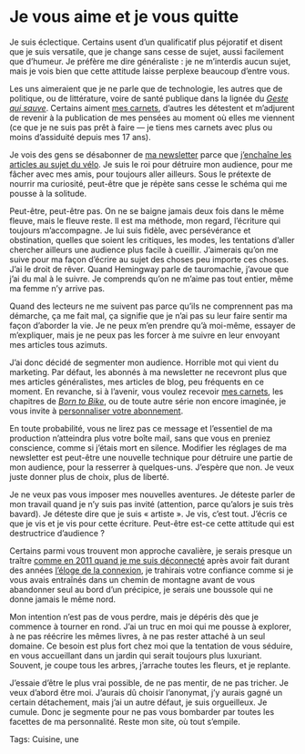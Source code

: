 # Je vous aime et je vous quitte

Je suis éclectique. Certains usent d’un qualificatif plus péjoratif et disent que je suis versatile, que je change sans cesse de sujet, aussi facilement que d’humeur. Je préfère me dire généraliste : je ne m’interdis aucun sujet, mais je vois bien que cette attitude laisse perplexe beaucoup d’entre vous.

Les uns aimeraient que je ne parle que de technologie, les autres que de politique, ou de littérature, voire de santé publique dans la lignée du [*Geste qui sauve*](https://tcrouzet.com/le-geste-qui-sauve/). Certains aiment [mes carnets](https://tcrouzet.com/carnets/), d’autres les détestent et m’adjurent de revenir à la publication de mes pensées au moment où elles me viennent (ce que je ne suis pas prêt à faire — je tiens mes carnets avec plus ou moins d’assiduité depuis mes 17 ans).

Je vois des gens se désabonner de [ma newsletter](https://tcrouzet.com/abonnement-par-mail/) parce que [j’enchaîne les articles au sujet du vélo](https://tcrouzet.com/borntobike/). Je suis le roi pour détruire mon audience, pour me fâcher avec mes amis, pour toujours aller ailleurs. Sous le prétexte de nourrir ma curiosité, peut-être que je répète sans cesse le schéma qui me pousse à la solitude.

Peut-être, peut-être pas. On ne se baigne jamais deux fois dans le même fleuve, mais le fleuve reste. Il est ma méthode, mon regard, l’écriture qui toujours m’accompagne. Je lui suis fidèle, avec persévérance et obstination, quelles que soient les critiques, les modes, les tentations d’aller chercher ailleurs une audience plus facile à cueillir. J’aimerais qu’on me suive pour ma façon d’écrire au sujet des choses peu importe ces choses. J’ai le droit de rêver. Quand Hemingway parle de tauromachie, j’avoue que j’ai du mal à le suivre. Je comprends qu’on ne m’aime pas tout entier, même ma femme n’y arrive pas.

Quand des lecteurs ne me suivent pas parce qu’ils ne comprennent pas ma démarche, ça me fait mal, ça signifie que je n’ai pas su leur faire sentir ma façon d’aborder la vie. Je ne peux m’en prendre qu’à moi-même, essayer de m’expliquer, mais je ne peux pas les forcer à me suivre en leur envoyant mes articles tous azimuts.

J’ai donc décidé de segmenter mon audience. Horrible mot qui vient du marketing. Par défaut, les abonnés à ma newsletter ne recevront plus que mes articles généralistes, mes articles de blog, peu fréquents en ce moment. En revanche, si à l’avenir, vous voulez recevoir [mes carnets](https://tcrouzet.com/carnets/), les chapitres de [*Born to Bike*](https://tcrouzet.com/borntobike/), ou de toute autre série non encore imaginée, je vous invite à [personnaliser votre abonnement](https://tcrouzet.us3.list-manage.com/subscribe?u=4346e7140965015f0594fffcd&id=f8567ebe86).

En toute probabilité, vous ne lirez pas ce message et l’essentiel de ma production n’atteindra plus votre boîte mail, sans que vous en preniez conscience, comme si j’étais mort en silence. Modifier les réglages de ma newsletter est peut-être une nouvelle technique pour détruire une partie de mon audience, pour la resserrer à quelques-uns. J’espère que non. Je veux juste donner plus de choix, plus de liberté.

Je ne veux pas vous imposer mes nouvelles aventures. Je déteste parler de mon travail quand je n’y suis pas invité (attention, parce qu’alors je suis très bavard). Je déteste dire que je suis « artiste ». Je vis, c’est tout. J’écris ce que je vis et je vis pour cette écriture. Peut-être est-ce cette attitude qui est destructrice d’audience ?

Certains parmi vous trouvent mon approche cavalière, je serais presque un traître [comme en 2011 quand je me suis déconnecté](https://tcrouzet.com/jai-debranche/) après avoir fait durant des années [l’éloge de la connexion](https://tcrouzet.com/le-peuple-des-connecteurs/), je trahirais votre confiance comme si je vous avais entraînés dans un chemin de montagne avant de vous abandonner seul au bord d’un précipice, je serais une boussole qui ne donne jamais le même nord.

Mon intention n’est pas de vous perdre, mais je dépéris dès que je commence à tourner en rond. J’ai un truc en moi qui me pousse à explorer, à ne pas réécrire les mêmes livres, à ne pas rester attaché à un seul domaine. Ce besoin est plus fort chez moi que la tentation de vous séduire, en vous accueillant dans un jardin qui serait toujours plus luxuriant. Souvent, je coupe tous les arbres, j’arrache toutes les fleurs, et je replante.

J’essaie d’être le plus vrai possible, de ne pas mentir, de ne pas tricher. Je veux d’abord être moi. J’aurais dû choisir l’anonymat, j’y aurais gagné un certain détachement, mais j’ai un autre défaut, je suis orgueilleux. Je cumule. Donc je segmente pour ne pas vous bombarder par toutes les facettes de ma personnalité. Reste mon site, où tout s’empile.

Tags: Cuisine, une